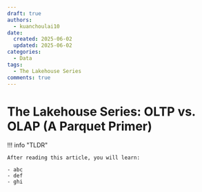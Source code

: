 ```yaml
---
draft: true
authors:
  - kuanchoulai10
date:
  created: 2025-06-02
  updated: 2025-06-02
categories:
  - Data
tags:
  - The Lakehouse Series
comments: true
---
```


# The Lakehouse Series: OLTP vs. OLAP (A Parquet Primer)

!!! info "TLDR"

    After reading this article, you will learn:

    - abc
    - def
    - ghi


<!-- more -->
